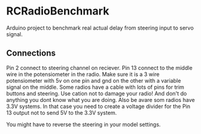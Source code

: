 # RCRadioBenchmark
Arduino project to benchmark real actual delay from steering input to servo signal. 


## Connections
Pin 2 connect to steering channel on reciever.
Pin 13 connect to the middle wire in the potensiometer in the radio. Make sure it is a 3 wire potensiometer with 5v on one pin and gnd on the other with a variable signal on the middle. Some radios have a cable with lots of pins for trim buttons and steering. Use cation not to damage your radio! And don't do anything you dont know what you are doing. Also be avare som radios have 3.3V systems. In that case you need to create a voltage divider for the Pin 13 output not to send 5V to the 3.3V system. 

You might have to reverse the steering in your model settings. 
